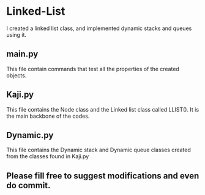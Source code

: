 # Linked-List
I created a linked list class, and implemented dynamic stacks and queues using it.
## main.py
This file contain commands that test all the properties of the created objects.

## Kaji.py 
This file contains the Node class and the Linked list class called LLIST(). It is the main backbone of the codes. 
## Dynamic.py 
This file contains the Dynamic stack and Dynamic queue classes created from the classes found in Kaji.py
## Please fill free to suggest modifications and even do commit.
